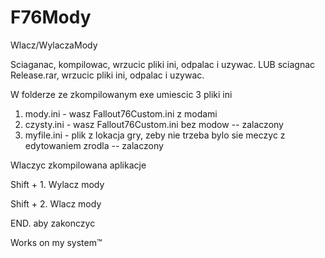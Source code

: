 # F76Mody
Wlacz/WylaczaMody


Sciaganac, kompilowac, wrzucic pliki ini, odpalac i uzywac.
LUB
sciagnac Release.rar, wrzucic pliki ini, odpalac i uzywac.


W folderze ze zkompilowanym exe umiescic 3 pliki ini
1) mody.ini - wasz Fallout76Custom.ini z modami
2) czysty.ini - wasz Fallout76Custom.ini bez modow -- zalaczony
3) myfile.ini - plik z lokacja gry, zeby nie trzeba bylo sie meczyc z edytowaniem zrodla -- zalaczony


Wlaczyc zkompilowana aplikacje

Shift + 1. Wylacz mody

Shift + 2. Wlacz mody

END. aby zakonczyc


Works on my system™
